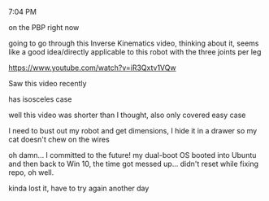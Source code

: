 7:04 PM

on the PBP right now

going to go through this Inverse Kinematics video, thinking about it, seems like a good idea/directly applicable to this robot with the three joints per leg

https://www.youtube.com/watch?v=iR3Qxtv1VQw

Saw this video recently

has isosceles case

well this video was shorter than I thought, also only covered easy case

I need to bust out my robot and get dimensions, I hide it in a drawer so my cat doesn't chew on the wires

oh damn... I committed to the future! my dual-boot OS booted into Ubuntu and then back to Win 10, the time got messed up... didn't reset while fixing repo, oh well.

kinda lost it, have to try again another day

